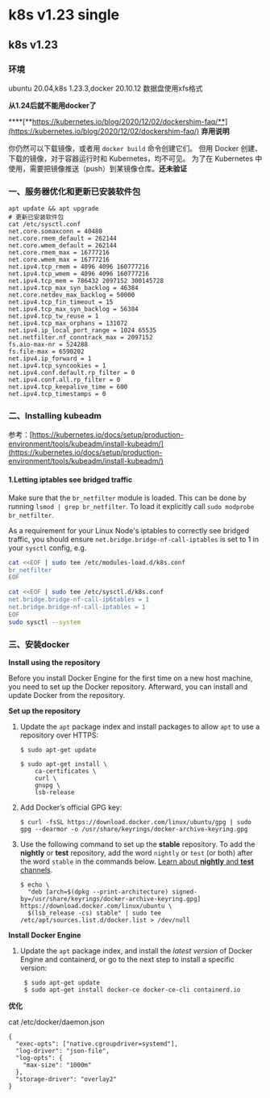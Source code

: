 # k8s v1.23 single

## k8s v1.23

### 环境

ubuntu 20.04,k8s 1.23.3,docker 20.10.12 数据盘使用xfs格式

**从1.24后就不能用docker了**

\*\*\*\*[**https://kubernetes.io/blog/2020/12/02/dockershim-faq/**](https://kubernetes.io/blog/2020/12/02/dockershim-faq/) **弃用说明**

你仍然可以下载镜像，或者用 `docker build` 命令创建它们。 但用 Docker 创建、下载的镜像，对于容器运行时和 Kubernetes，均不可见。 为了在 Kubernetes 中使用，需要把镜像推送（push）到某镜像仓库。**还未验证**

### 一、服务器优化和更新已安装软件包

```
apt update && apt upgrade
# 更新已安装软件包
cat /etc/sysctl.conf
net.core.somaxconn = 40480
net.core.rmem_default = 262144
net.core.wmem_default = 262144
net.core.rmem_max = 16777216
net.core.wmem_max = 16777216
net.ipv4.tcp_rmem = 4096 4096 160777216
net.ipv4.tcp_wmem = 4096 4096 160777216
net.ipv4.tcp_mem = 786432 2097152 300145728
net.ipv4.tcp_max_syn_backlog = 46384
net.core.netdev_max_backlog = 50000
net.ipv4.tcp_fin_timeout = 15
net.ipv4.tcp_max_syn_backlog = 56384
net.ipv4.tcp_tw_reuse = 1
net.ipv4.tcp_max_orphans = 131072
net.ipv4.ip_local_port_range = 1024 65535
net.netfilter.nf_conntrack_max = 2097152
fs.aio-max-nr = 524288
fs.file-max = 6590202
net.ipv4.ip_forward = 1
net.ipv4.tcp_syncookies = 1
net.ipv4.conf.default.rp_filter = 0
net.ipv4.conf.all.rp_filter = 0
net.ipv4.tcp_keepalive_time = 600
net.ipv4.tcp_timestamps = 0
```

### 二、Installing kubeadm

参考：[https://kubernetes.io/docs/setup/production-environment/tools/kubeadm/install-kubeadm/](https://kubernetes.io/docs/setup/production-environment/tools/kubeadm/install-kubeadm/)

#### **1.Letting iptables see bridged traffic**

Make sure that the `br_netfilter` module is loaded. This can be done by running `lsmod | grep br_netfilter`. To load it explicitly call `sudo modprobe br_netfilter`.

As a requirement for your Linux Node's iptables to correctly see bridged traffic, you should ensure `net.bridge.bridge-nf-call-iptables` is set to 1 in your `sysctl` config, e.g.

```bash
cat <<EOF | sudo tee /etc/modules-load.d/k8s.conf
br_netfilter
EOF

cat <<EOF | sudo tee /etc/sysctl.d/k8s.conf
net.bridge.bridge-nf-call-ip6tables = 1
net.bridge.bridge-nf-call-iptables = 1
EOF
sudo sysctl --system
```

### 三、安装docker

**Install using the repository**

Before you install Docker Engine for the first time on a new host machine, you need to set up the Docker repository. Afterward, you can install and update Docker from the repository.

**Set up the repository**

1.  Update the `apt` package index and install packages to allow `apt` to use a repository over HTTPS:

    ```
    $ sudo apt-get update

    $ sudo apt-get install \
        ca-certificates \
        curl \
        gnupg \
        lsb-release
    ```
2.  Add Docker’s official GPG key:

    ```
    $ curl -fsSL https://download.docker.com/linux/ubuntu/gpg | sudo gpg --dearmor -o /usr/share/keyrings/docker-archive-keyring.gpg
    ```
3.  Use the following command to set up the **stable** repository. To add the **nightly** or **test** repository, add the word `nightly` or `test` (or both) after the word `stable` in the commands below. [Learn about **nightly** and **test** channels](https://docs.docker.com/engine/install/).

    ```
    $ echo \
      "deb [arch=$(dpkg --print-architecture) signed-by=/usr/share/keyrings/docker-archive-keyring.gpg] https://download.docker.com/linux/ubuntu \
      $(lsb_release -cs) stable" | sudo tee /etc/apt/sources.list.d/docker.list > /dev/null
    ```

**Install Docker Engine**

1.  Update the `apt` package index, and install the _latest version_ of Docker Engine and containerd, or go to the next step to install a specific version:

    ```
     $ sudo apt-get update
     $ sudo apt-get install docker-ce docker-ce-cli containerd.io
    ```

**优化**

cat /etc/docker/daemon.json

```
{
  "exec-opts": ["native.cgroupdriver=systemd"],
  "log-driver": "json-file",
  "log-opts": {
    "max-size": "1000m"
  },
  "storage-driver": "overlay2"
}
```
